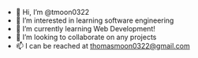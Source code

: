 - 👋 Hi, I’m @tmoon0322
- 👀 I’m interested in learning software engineering
- 🌱 I’m currently learning Web Development!
- 💞️ I’m looking to collaborate on any projects
- 📫 I can be reached at thomasmoon0322@gmail.com

<!---
tmoon0322/tmoon0322 is a ✨ special ✨ repository because its `README.md` (this file) appears on your GitHub profile.
You can click the Preview link to take a look at your changes.
--->
